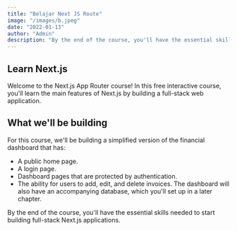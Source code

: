 ```yaml
---
title: "Belajar Next JS Route"
image: "/images/b.jpeg"
date: "2022-01-13"
author: "Admin"
description: "By the end of the course, you'll have the essential skills needed to start building full-stack Next.js applications."
---
```


## Learn Next.js

Welcome to the Next.js App Router course! In this free interactive course, you'll learn the main features of Next.js by building a full-stack web application.

## What we'll be building

For this course, we'll be building a simplified version of the financial dashboard that has:

- A public home page.
- A login page.
- Dashboard pages that are protected by authentication.
- The ability for users to add, edit, and delete invoices.
  The dashboard will also have an accompanying database, which you'll set up in a later chapter.

By the end of the course, you'll have the essential skills needed to start building full-stack Next.js applications.
